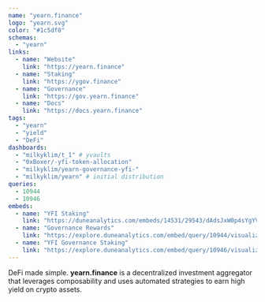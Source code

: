 ```yaml
---
name: "yearn.finance"
logo: "yearn.svg"
color: "#1c5df0"
schemas:
  - "yearn"
links:
  - name: "Website"
    link: "https://yearn.finance"
  - name: "Staking"
    link: "https://ygov.finance"
  - name: "Governance"
    link: "https://gov.yearn.finance"
  - name: "Docs"
    link: "https://docs.yearn.finance"
tags:
  - "yearn"
  - "yield"
  - "DeFi"
dashboards:
  - "milkyklim/t_1" # yvaults
  - "0xBoxer/-yfi-token-allocation"
  - "milkyklim/yearn-governance-yfi-"
  - "milkyklim/yearn" # initial distribution
queries:
  - 10944
  - 10946
embeds:
  - name: "YFI Staking"
    link: "https://duneanalytics.com/embeds/14531/29543/dAdsJxW0p4sYgYVUQCrIQs7ttoGcl16MTyQN3ZbD"
  - name: "Governance Rewards"
    link: "https://explore.duneanalytics.com/embed/query/10944/visualization/21741?api_key=TH1oOoZAZCKqx1bNoASR7FR0GLI7NwoIrVgnMqX7"
  - name: "YFI Governance Staking"
    link: "https://explore.duneanalytics.com/embed/query/10946/visualization/21746?api_key=x5bQnZwZpYq6HYoWAeM3XL9TB5QA5ewIK3pPRwXu"
---
```


DeFi made simple. **yearn.finance** is a decentralized investment aggregator that leverages composability and uses automated strategies to earn high yield on crypto assets.
